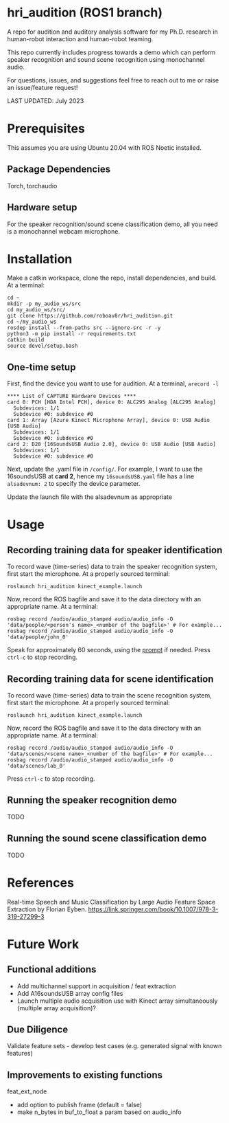 # hri_audition (ROS1 branch)
A repo for audition and auditory analysis software for my Ph.D. research in human-robot interaction and human-robot teaming.

This repo currently includes progress towards a demo which can perform speaker recognition and sound scene recognition using monochannel audio.

For questions, issues, and suggestions feel free to reach out to me or raise an issue/feature request!

LAST UPDATED: July 2023

# Prerequisites
This assumes you are using Ubuntu 20.04 with ROS Noetic installed.

## Package Dependencies
Torch, torchaudio

## Hardware setup
For the speaker recognition/sound scene classification demo, all you need is a monochannel webcam microphone.

# Installation
Make a catkin workspace, clone the repo, install dependencies, and build. At a terminal:
```
cd ~
mkdir -p my_audio_ws/src
cd my_audio_ws/src/
git clone https://github.com/roboav8r/hri_audition.git
cd ~/my_audio_ws
rosdep install --from-paths src --ignore-src -r -y 
python3 -m pip install -r requirements.txt
catkin build
source devel/setup.bash
```

## One-time setup
First, find the device you want to use for audition. At a terminal, `arecord -l`
```
**** List of CAPTURE Hardware Devices ****
card 0: PCH [HDA Intel PCH], device 0: ALC295 Analog [ALC295 Analog]
  Subdevices: 1/1
  Subdevice #0: subdevice #0
card 1: Array [Azure Kinect Microphone Array], device 0: USB Audio [USB Audio]
  Subdevices: 1/1
  Subdevice #0: subdevice #0
card 2: D20 [16SoundsUSB Audio 2.0], device 0: USB Audio [USB Audio]
  Subdevices: 1/1
  Subdevice #0: subdevice #0
```
Next, update the .yaml file in `/config/`. For example, I want to use the 16soundsUSB at **card 2**, hence my `16soundsUSB.yaml` file has a line `alsadevnum: 2` to specify the device parameter.

Update the launch file with the alsadevnum as appropriate

# Usage
## Recording training data for speaker identification
To record wave (time-series) data to train the speaker recognition system, first start the microphone. At a properly sourced terminal: 
```
roslaunch hri_audition kinect_example.launch
```

Now, record the ROS bagfile and save it to the data directory with an appropriate name. At a terminal:
```
rosbag record /audio/audio_stamped audio/audio_info -O 'data/people/<person's name>_<number of the bagfile>' # For example...
rosbag record /audio/audio_stamped audio/audio_info -O 'data/people/john_0'
```
Speak for approximately 60 seconds, using the [prompt](prompt.md) if needed.
Press `ctrl-c` to stop recording.

## Recording training data for scene identification
To record wave (time-series) data to train the scene recognition system, first start the microphone. At a properly sourced terminal: 
```
roslaunch hri_audition kinect_example.launch
```

Now, record the ROS bagfile and save it to the data directory with an appropriate name. At a terminal:
```
rosbag record /audio/audio_stamped audio/audio_info -O 'data/scenes/<scene name>_<number of the bagfile>' # For example...
rosbag record /audio/audio_stamped audio/audio_info -O 'data/scenes/lab_0'
```
Press `ctrl-c` to stop recording.

## Running the speaker recognition demo
TODO
## Running the sound scene classification demo
TODO

# References
Real-time Speech and Music Classification by Large Audio Feature Space Extraction by Florian Eyben.
https://link.springer.com/book/10.1007/978-3-319-27299-3

# Future Work

## Functional additions
- Add multichannel support in acquisition / feat extraction
- Add A16soundsUSB array config files
- Launch multiple audio acquisition use with Kinect array simultaneously (multiple array acquisition)?

## Due Diligence
Validate feature sets - develop test cases (e.g. generated signal with known features)

## Improvements to existing functions
feat_ext_node
- add option to publish frame (default = false)
- make n_bytes in buf_to_float a param based on audio_info